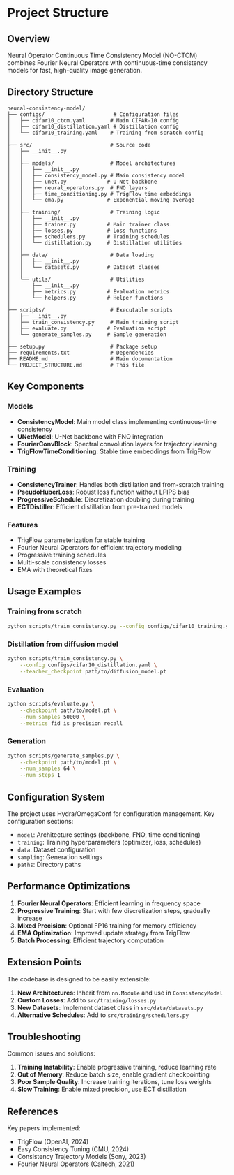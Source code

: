 # Project Structure

## Overview
Neural Operator Continuous Time Consistency Model (NO-CTCM) combines Fourier Neural Operators with continuous-time consistency models for fast, high-quality image generation.

## Directory Structure

```
neural-consistency-model/
├── configs/                      # Configuration files
│   ├── cifar10_ctcm.yaml        # Main CIFAR-10 config
│   ├── cifar10_distillation.yaml # Distillation config
│   └── cifar10_training.yaml    # Training from scratch config
│
├── src/                         # Source code
│   ├── __init__.py
│   │
│   ├── models/                  # Model architectures
│   │   ├── __init__.py
│   │   ├── consistency_model.py # Main consistency model
│   │   ├── unet.py             # U-Net backbone
│   │   ├── neural_operators.py  # FNO layers
│   │   ├── time_conditioning.py # TrigFlow time embeddings
│   │   └── ema.py              # Exponential moving average
│   │
│   ├── training/                # Training logic
│   │   ├── __init__.py
│   │   ├── trainer.py          # Main trainer class
│   │   ├── losses.py           # Loss functions
│   │   ├── schedulers.py       # Training schedules
│   │   └── distillation.py     # Distillation utilities
│   │
│   ├── data/                    # Data loading
│   │   ├── __init__.py
│   │   └── datasets.py         # Dataset classes
│   │
│   └── utils/                   # Utilities
│       ├── __init__.py
│       ├── metrics.py          # Evaluation metrics
│       └── helpers.py          # Helper functions
│
├── scripts/                     # Executable scripts
│   ├── __init__.py
│   ├── train_consistency.py     # Main training script
│   ├── evaluate.py             # Evaluation script
│   └── generate_samples.py     # Sample generation
│
├── setup.py                     # Package setup
├── requirements.txt             # Dependencies
├── README.md                    # Main documentation
└── PROJECT_STRUCTURE.md         # This file
```

## Key Components

### Models
- **ConsistencyModel**: Main model class implementing continuous-time consistency
- **UNetModel**: U-Net backbone with FNO integration
- **FourierConvBlock**: Spectral convolution layers for trajectory learning
- **TrigFlowTimeConditioning**: Stable time embeddings from TrigFlow

### Training
- **ConsistencyTrainer**: Handles both distillation and from-scratch training
- **PseudoHuberLoss**: Robust loss function without LPIPS bias
- **ProgressiveSchedule**: Discretization doubling during training
- **ECTDistiller**: Efficient distillation from pre-trained models

### Features
- TrigFlow parameterization for stable training
- Fourier Neural Operators for efficient trajectory modeling
- Progressive training schedules
- Multi-scale consistency losses
- EMA with theoretical fixes

## Usage Examples

### Training from scratch
```bash
python scripts/train_consistency.py --config configs/cifar10_training.yaml
```

### Distillation from diffusion model
```bash
python scripts/train_consistency.py \
    --config configs/cifar10_distillation.yaml \
    --teacher_checkpoint path/to/diffusion_model.pt
```

### Evaluation
```bash
python scripts/evaluate.py \
    --checkpoint path/to/model.pt \
    --num_samples 50000 \
    --metrics fid is precision recall
```

### Generation
```bash
python scripts/generate_samples.py \
    --checkpoint path/to/model.pt \
    --num_samples 64 \
    --num_steps 1
```

## Configuration System

The project uses Hydra/OmegaConf for configuration management. Key configuration sections:

- `model`: Architecture settings (backbone, FNO, time conditioning)
- `training`: Training hyperparameters (optimizer, loss, schedules)
- `data`: Dataset configuration
- `sampling`: Generation settings
- `paths`: Directory paths

## Performance Optimizations

1. **Fourier Neural Operators**: Efficient learning in frequency space
2. **Progressive Training**: Start with few discretization steps, gradually increase
3. **Mixed Precision**: Optional FP16 training for memory efficiency
4. **EMA Optimization**: Improved update strategy from TrigFlow
5. **Batch Processing**: Efficient trajectory computation

## Extension Points

The codebase is designed to be easily extensible:

1. **New Architectures**: Inherit from `nn.Module` and use in `ConsistencyModel`
2. **Custom Losses**: Add to `src/training/losses.py`
3. **New Datasets**: Implement dataset class in `src/data/datasets.py`
4. **Alternative Schedules**: Add to `src/training/schedulers.py`

## Troubleshooting

Common issues and solutions:

1. **Training Instability**: Enable progressive training, reduce learning rate
2. **Out of Memory**: Reduce batch size, enable gradient checkpointing
3. **Poor Sample Quality**: Increase training iterations, tune loss weights
4. **Slow Training**: Enable mixed precision, use ECT distillation

## References

Key papers implemented:
- TrigFlow (OpenAI, 2024)
- Easy Consistency Tuning (CMU, 2024)
- Consistency Trajectory Models (Sony, 2023)
- Fourier Neural Operators (Caltech, 2021)